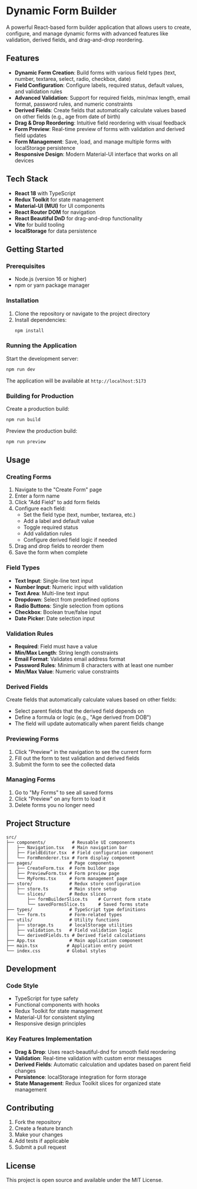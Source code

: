 # Dynamic Form Builder

A powerful React-based form builder application that allows users to create, configure, and manage dynamic forms with advanced features like validation, derived fields, and drag-and-drop reordering.

## Features

- **Dynamic Form Creation**: Build forms with various field types (text, number, textarea, select, radio, checkbox, date)
- **Field Configuration**: Configure labels, required status, default values, and validation rules
- **Advanced Validation**: Support for required fields, min/max length, email format, password rules, and numeric constraints
- **Derived Fields**: Create fields that automatically calculate values based on other fields (e.g., age from date of birth)
- **Drag & Drop Reordering**: Intuitive field reordering with visual feedback
- **Form Preview**: Real-time preview of forms with validation and derived field updates
- **Form Management**: Save, load, and manage multiple forms with localStorage persistence
- **Responsive Design**: Modern Material-UI interface that works on all devices

## Tech Stack

- **React 18** with TypeScript
- **Redux Toolkit** for state management
- **Material-UI (MUI)** for UI components
- **React Router DOM** for navigation
- **React Beautiful DnD** for drag-and-drop functionality
- **Vite** for build tooling
- **localStorage** for data persistence

## Getting Started

### Prerequisites

- Node.js (version 16 or higher)
- npm or yarn package manager

### Installation

1. Clone the repository or navigate to the project directory
2. Install dependencies:
   ```bash
   npm install
   ```

### Running the Application

Start the development server:
```bash
npm run dev
```

The application will be available at `http://localhost:5173`

### Building for Production

Create a production build:
```bash
npm run build
```

Preview the production build:
```bash
npm run preview
```

## Usage

### Creating Forms

1. Navigate to the "Create Form" page
2. Enter a form name
3. Click "Add Field" to add form fields
4. Configure each field:
   - Set the field type (text, number, textarea, etc.)
   - Add a label and default value
   - Toggle required status
   - Add validation rules
   - Configure derived field logic if needed
5. Drag and drop fields to reorder them
6. Save the form when complete

### Field Types

- **Text Input**: Single-line text input
- **Number Input**: Numeric input with validation
- **Text Area**: Multi-line text input
- **Dropdown**: Select from predefined options
- **Radio Buttons**: Single selection from options
- **Checkbox**: Boolean true/false input
- **Date Picker**: Date selection input

### Validation Rules

- **Required**: Field must have a value
- **Min/Max Length**: String length constraints
- **Email Format**: Validates email address format
- **Password Rules**: Minimum 8 characters with at least one number
- **Min/Max Value**: Numeric value constraints

### Derived Fields

Create fields that automatically calculate values based on other fields:
- Select parent fields that the derived field depends on
- Define a formula or logic (e.g., "Age derived from DOB")
- The field will update automatically when parent fields change

### Previewing Forms

1. Click "Preview" in the navigation to see the current form
2. Fill out the form to test validation and derived fields
3. Submit the form to see the collected data

### Managing Forms

1. Go to "My Forms" to see all saved forms
2. Click "Preview" on any form to load it
3. Delete forms you no longer need

## Project Structure

```
src/
├── components/          # Reusable UI components
│   ├── Navigation.tsx   # Main navigation bar
│   ├── FieldEditor.tsx  # Field configuration component
│   └── FormRenderer.tsx # Form display component
├── pages/              # Page components
│   ├── CreateForm.tsx  # Form builder page
│   ├── PreviewForm.tsx # Form preview page
│   └── MyForms.tsx     # Form management page
├── store/              # Redux store configuration
│   ├── store.ts        # Main store setup
│   └── slices/         # Redux slices
│       ├── formBuilderSlice.ts    # Current form state
│       └── savedFormsSlice.ts     # Saved forms state
├── types/              # TypeScript type definitions
│   └── form.ts         # Form-related types
├── utils/              # Utility functions
│   ├── storage.ts      # localStorage utilities
│   ├── validation.ts   # Field validation logic
│   └── derivedFields.ts # Derived field calculations
├── App.tsx             # Main application component
├── main.tsx           # Application entry point
└── index.css          # Global styles
```

## Development

### Code Style

- TypeScript for type safety
- Functional components with hooks
- Redux Toolkit for state management
- Material-UI for consistent styling
- Responsive design principles

### Key Features Implementation

- **Drag & Drop**: Uses react-beautiful-dnd for smooth field reordering
- **Validation**: Real-time validation with custom error messages
- **Derived Fields**: Automatic calculation and updates based on parent field changes
- **Persistence**: localStorage integration for form storage
- **State Management**: Redux Toolkit slices for organized state management

## Contributing

1. Fork the repository
2. Create a feature branch
3. Make your changes
4. Add tests if applicable
5. Submit a pull request

## License

This project is open source and available under the MIT License.
